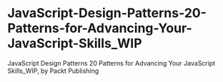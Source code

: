 # JavaScript-Design-Patterns-20-Patterns-for-Advancing-Your-JavaScript-Skills_WIP
JavaScript Design Patterns 20 Patterns for Advancing Your JavaScript Skills_WIP, by Packt Publishing
